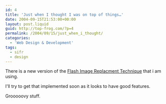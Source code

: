 ```yaml
---
id: 4
title: 'Just when I thought I was on top of things…'
date: 2004-09-15T21:53:00+00:00
layout: post.liquid
guid: http://top-frog.com/?p=4
permalink: /2004/09/15/just_when_i_thought/
categories:
  - 'Web Design & Development'
tags:
  - sifr
  - design
---
```

There is a new version of the [Flash Image Replacment Technique](http://www.mikeindustries.com/blog/archive/2004/09/sifr2-kick-the-tires) that i am using.

I'll try to get that implemented soon as it looks to have good features.

Grooooovy stuff.
